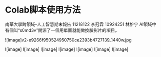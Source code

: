 # Colab脚本使用方法
南華大學跨領域-人工智慧期末報告 11218122 李冠霖 10924251 林旂宇
AI領域中有個叫“s0md3v”開源了一個用單圖就能做換臉影片的項目。

![image]v2-e9266f950524950750ce2393b4727139_1440w.jpg

![image]
![image]
![image]
![image]
![image]
![image]
![image]
